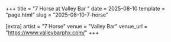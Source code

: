 +++
title = "7 Horse at Valley Bar "
date = 2025-08-10
template = "page.html"
slug = "2025-08-10-7-horse"

[extra]
artist = "7 Horse"
venue = "Valley Bar"
venue_url = "https://www.valleybarphx.com/"
+++
